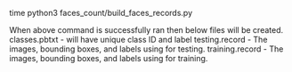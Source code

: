time python3 faces_count/build_faces_records.py

When above command is successfully ran then below files will be created.
classes.pbtxt - will have unique class ID and label
testing.record - The images, bounding boxes, and labels using for testing. 
training.record - The images, bounding boxes, and labels using for training.
